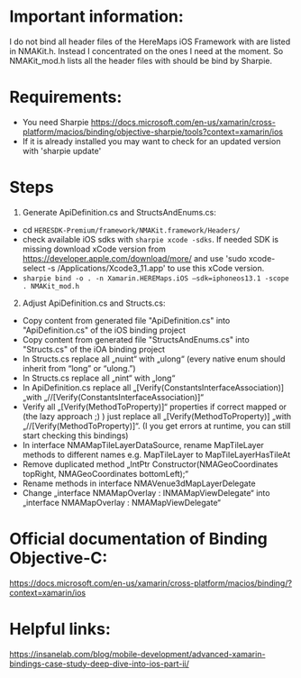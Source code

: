 # Important information:
I do not bind all header files of the HereMaps iOS Framework with are listed in NMAKit.h. Instead I concentrated on the ones I need at the moment. 
So NMAKit_mod.h lists all the header files with should be bind by Sharpie.

# Requirements:
- You need Sharpie https://docs.microsoft.com/en-us/xamarin/cross-platform/macios/binding/objective-sharpie/tools?context=xamarin/ios
- If it is already installed you may want to check for an updated version with 'sharpie update'

# Steps
1. Generate ApiDefinition.cs and StructsAndEnums.cs:
- cd `HERESDK-Premium/framework/NMAKit.framework/Headers/`
- check available iOS sdks with `sharpie xcode -sdks`. If needed SDK is missing download xCode version from https://developer.apple.com/download/more/ and use 'sudo xcode-select -s /Applications/Xcode3_11.app' to use this xCode version.
- `sharpie bind -o . -n Xamarin.HEREMaps.iOS —sdk=iphoneos13.1 -scope . NMAKit_mod.h`

2. Adjust ApiDefinition.cs and Structs.cs:
- Copy content from generated file "ApiDefinition.cs" into "ApiDefinition.cs" of the iOS binding project
- Copy content from generated file "StructsAndEnums.cs" into "Structs.cs" of the iOA binding project
- In Structs.cs replace all „nuint“ with „ulong“ (every native enum should inherit from “long” or “ulong.”)
- In Structs.cs replace all „nint“ with „long“
- In ApiDefinition.cs replace all „[Verify(ConstantsInterfaceAssociation)] „with „//[Verify(ConstantsInterfaceAssociation)]“
- Verify all „[Verify(MethodToProperty)]“ properties if correct mapped or (the lazy approach ;) ) just replace all „[Verify(MethodToProperty)] „with „//[Verify(MethodToProperty)]“. (I you get errors at runtime, you can still start checking this bindings)
- In interface NMAMapTileLayerDataSource, rename MapTileLayer methods to different names e.g. MapTileLayer to MapTileLayerHasTileAt
- Remove duplicated method „IntPtr Constructor(NMAGeoCoordinates topRight, NMAGeoCoordinates bottomLeft);“
- Rename methods in interface NMAVenue3dMapLayerDelegate
- Change „interface NMAMapOverlay : INMAMapViewDelegate“ into „interface NMAMapOverlay : NMAMapViewDelegate“

# Official documentation of Binding Objective-C:
https://docs.microsoft.com/en-us/xamarin/cross-platform/macios/binding/?context=xamarin/ios

# Helpful links:
https://insanelab.com/blog/mobile-development/advanced-xamarin-bindings-case-study-deep-dive-into-ios-part-ii/